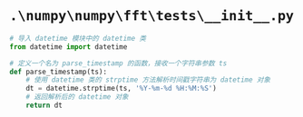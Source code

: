 # `.\numpy\numpy\fft\tests\__init__.py`

```py
# 导入 datetime 模块中的 datetime 类
from datetime import datetime

# 定义一个名为 parse_timestamp 的函数，接收一个字符串参数 ts
def parse_timestamp(ts):
    # 使用 datetime 类的 strptime 方法解析时间戳字符串为 datetime 对象
    dt = datetime.strptime(ts, '%Y-%m-%d %H:%M:%S')
    # 返回解析后的 datetime 对象
    return dt
```